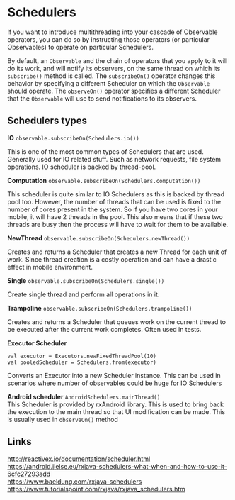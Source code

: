 # Schedulers

If you want to introduce multithreading into your cascade of Observable operators, you can do so by instructing those operators (or particular Observables) to operate on particular Schedulers.

By default, an `Observable` and the chain of operators that you apply to it will do its work, and will notify its observers, on the same thread on which its `subscribe()` method is called. The `subscribeOn()` operator changes this behavior by specifying a different Scheduler on which the `Observable` should operate. The `observeOn()` operator specifies a different Scheduler that the `Observable` will use to send notifications to its observers.

## Schedulers types

**IO** 
`observable.subscribeOn(Schedulers.io())`

This is one of the most common types of Schedulers that are used. Generally used for IO related stuff. Such as network requests, file system operations. IO scheduler is backed by thread-pool.

**Computation**
`observable.subscribeOn(Schedulers.computation())`

This scheduler is quite similar to IO Schedulers as this is backed by thread pool too. However, the number of threads that can be used is fixed to the number of cores present in the system. So if you have two cores in your mobile, it will have 2 threads in the pool. This also means that if these two threads are busy then the process will have to wait for them to be available.

**NewThread**
`observable.subscribeOn(Schedulers.newThread())`

Creates and returns a Scheduler that creates a new Thread for each unit of work. Since thread creation is a costly operation and can have a drastic effect in mobile environment.

**Single**
`observable.subscribeOn(Schedulers.single())`

Create single thread and perform all operations in it.

**Trampoline**
`observable.subscribeOn(Schedulers.trampoline())`

Creates and returns a Scheduler that queues work on the current thread to be executed after the current work completes. Often used in tests. 

**Executor Scheduler**
```
val executor = Executors.newFixedThreadPool(10) 
val pooledScheduler = Schedulers.from(executor)
```
Converts an Executor into a new Scheduler instance. This can be used in scenarios where number of observables could be huge for IO Schedulers

**Android scheduler** `AndroidSchedulers.mainThread()`  
This Scheduler is provided by rxAndroid library. This is used to bring back the execution to the main thread so that UI modification can be made. This is usually used in `observeOn()` method

## Links
http://reactivex.io/documentation/scheduler.html  
https://android.jlelse.eu/rxjava-schedulers-what-when-and-how-to-use-it-6cfc27293add  
https://www.baeldung.com/rxjava-schedulers  
https://www.tutorialspoint.com/rxjava/rxjava_schedulers.htm  
